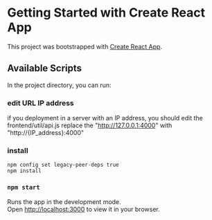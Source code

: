 # Getting Started with Create React App

This project was bootstrapped with [Create React App](https://github.com/facebook/create-react-app).

## Available Scripts

In the project directory, you can run:

### edit URL IP address

if you deployment in a server with an IP address, you should edit the frontend/util/api.js 
replace the "http://127.0.0.1:4000" with "http://{IP_address}:4000" 

### install 

```
npm config set legacy-peer-deps true
npm install
```

### `npm start`

Runs the app in the development mode.\
Open [http://localhost:3000](http://localhost:3000) to view it in your browser.


